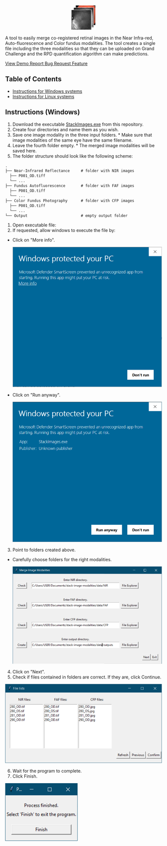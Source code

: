 
<p align="center">
  <img width="80" height="80" src="images/icon.jpg">
</p>
    A tool to easily merge co-registered retinal images in the Near Infra-red, Auto-fluorescence and Color fundus modalities. The tool creates a single file including the three modalities so that they can be uploaded on Grand Challenge and the RPD quantification algorithm can make predictions.

[ View Demo ](https://github.com/ordnalessa/stack-image-modalities) 
[ Report Bug ](https://github.com/ordnalessa/stack-image-modalities/issues) 
[ Request Feature ](https://github.com/ordnalessa/stack-image-modalities/issues) 



<!-- TABLE OF CONTENTS -->
## Table of Contents

* [Instructions for Windows systems](#instructions-Windows)
* [Instructions for Linux systems](#instructions-linux)




## Instructions (Windows)

1. Download the executable [StackImages.exe](https://github.com/ordnalessa/stack-image-modalities/raw/main/StackImages.exe) from this repository.
1. Create four directories and name them as you wish.
  1. Save one image modality in the three input folders. 
    * Make sure that image modalities of the same eye have the same filename.
  1. Leave the fourth folder empty. 
    * The merged image modalities will be saved here.
  1. The folder structure should look like the following scheme:
```
.
├── Near-Infrared Reflectance     # folder with NIR images
  ├── P001_OD.tiff
  └── ...
├── Fundus Autofluorescence       # folder with FAF images
  ├── P001_OD.tiff
  └── ...
├── Color Fundus Photography      # folder with CFP images 
  ├── P001_OD.tiff
  └── ...
└── Output                        # empty output folder
```
1. Open executable file:
2. If requested, allow windows to execute the file by:
 * Click on "More info".
 
    ![win-screen1](images/win-screen1.PNG?raw=true "win-screen1")
    
 * Click on "Run anyway".
 
    ![win-screen2](images/win-screen2.PNG?raw=true "win-screen2")

3. Point to folders created above.
  * Carefully choose folders for the right modalities.
  
    ![win-screen4](images/win-screen4.PNG?raw=true "win-screen4")
    
4. Click on "Next".
5. Check if files contained in folders are correct. If they are, click Continue.

![win-screen5](images/win-screen5.PNG?raw=true "win-screen5")

6. Wait for the program to complete.
7. Click Finish.

![win-screen6](images/win-screen6.PNG?raw=true "win-screen6")

